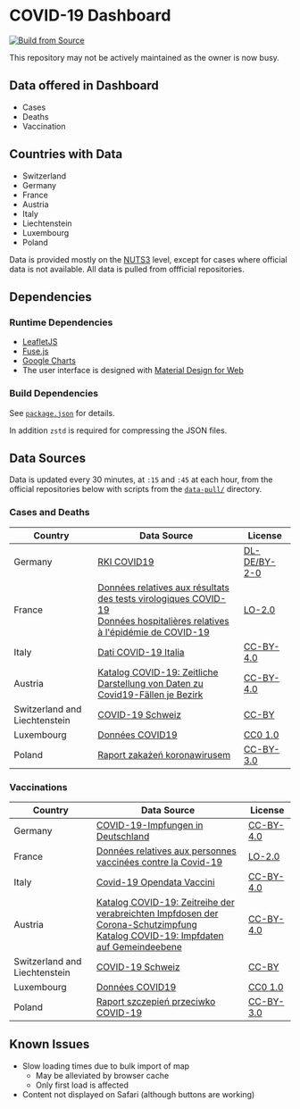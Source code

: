 # COVID-19 Dashboard

[![Build from Source](https://github.com/Wetitpig-COVID19/Wetitpig-COVID19.github.io/actions/workflows/build.yml/badge.svg?branch=master)](https://github.com/Wetitpig-COVID19/Wetitpig-COVID19.github.io/actions/workflows/build.yml)

This repository may not be actively maintained as the owner is now busy.

## Data offered in Dashboard
* Cases
* Deaths
* Vaccination

## Countries with Data
* Switzerland
* Germany
* France
* Austria
* Italy
* Liechtenstein
* Luxembourg
* Poland

Data is provided mostly on the [NUTS3](https://en.wikipedia.org/wiki/Nomenclature_of_Territorial_Units_for_Statistics) level, except for cases where official data is not available. All data is pulled from offficial repositories.

## Dependencies

### Runtime Dependencies
* [LeafletJS](https://leafletjs.com/)
* [Fuse.js](https://fusejs.io/)
* [Google Charts](https://developers.google.com/chart)
* The user interface is designed with [Material Design for Web](https://material.io/)

### Build Dependencies
See [`package.json`](package.json) for details.

In addition `zstd` is required for compressing the JSON files.

## Data Sources

Data is updated every 30 minutes, at `:15` and `:45` at each hour, from the official repositories below with scripts from the [`data-pull/`](data-pull) directory.

### Cases and Deaths
| Country                       | Data Source                                                                                                                                                                                                                                                                                                                             | License                                                                                                 |
| ----------------------------- | --------------------------------------------------------------------------------------------------------------------------------------------------------------------------------------------------------------------------------------------------------------------------------------------------------------------------------------- | ------------------------------------------------------------------------------------------------------- |
| Germany                       | [RKI COVID19](https://npgeo-corona-npgeo-de.hub.arcgis.com/datasets/dd4580c810204019a7b8eb3e0b329dd6_0/explore)                                                                                                                                                                                                                         | [DL-DE/BY-2-0](https://www.govdata.de/dl-de/by-2-0)                                                     |
| France                        | [Données relatives aux résultats des tests virologiques COVID-19](https://www.data.gouv.fr/fr/datasets/donnees-relatives-aux-resultats-des-tests-virologiques-covid-19/) <br> [Données hospitalières relatives à l'épidémie de COVID-19](https://www.data.gouv.fr/fr/datasets/donnees-hospitalieres-relatives-a-lepidemie-de-covid-19/) | [LO-2.0](https://github.com/etalab/licence-ouverte/blob/master/LO.md#licence-ouverte-20open-licence-20) |
| Italy                         | [Dati COVID-19 Italia](https://github.com/pcm-dpc/COVID-19)                                                                                                                                                                                                                                                                             | [CC-BY-4.0](https://github.com/pcm-dpc/COVID-19/blob/master/LICENSE)                                    |
| Austria                       | [Katalog COVID-19: Zeitliche Darstellung von Daten zu Covid19-Fällen je Bezirk](https://www.data.gv.at/katalog/dataset/4b71eb3d-7d55-4967-b80d-91a3f220b60c)                                                                                                                                                                            | [CC-BY-4.0](https://creativecommons.org/licenses/by/4.0/deed.de)                                        |
| Switzerland and Liechtenstein | [COVID-19 Schweiz](https://opendata.swiss/de/dataset/covid-19-schweiz)                                                                                                                                                                                                                                                                  | [CC-BY](https://opendata.swiss/de/terms-of-use#terms_by)                                                |
| Luxembourg                    | [Données COVID19](https://data.public.lu/fr/datasets/donnees-covid19/)                                                                                                                                                                                                                                                                  | [CC0 1.0](https://creativecommons.org/publicdomain/zero/1.0/deed.fr)                                    |
| Poland                        | [Raport zakażeń koronawirusem](https://www.gov.pl/web/koronawirus/wykaz-zarazen-koronawirusem-sars-cov-2)                                                                                                                                                                                                                               | [CC-BY-3.0](https://creativecommons.org/licenses/by/3.0/pl/)                                            |

### Vaccinations
| Country                       | Data Source                                                                                                                                                                                                                                                                                       | License                                                                                                 |
| ----------------------------- | ------------------------------------------------------------------------------------------------------------------------------------------------------------------------------------------------------------------------------------------------------------------------------------------------- | ------------------------------------------------------------------------------------------------------- |
| Germany                       | [COVID-19-Impfungen in Deutschland](https://github.com/robert-koch-institut/COVID-19-Impfungen_in_Deutschland)                                                                                                                                                                                    | [CC-BY-4.0](https://creativecommons.org/licenses/by/4.0/deed.de)                                        |
| France                        | [Données relatives aux personnes vaccinées contre la Covid-19](https://www.data.gouv.fr/fr/datasets/donnees-relatives-aux-personnes-vaccinees-contre-la-covid-19-1/)                                                                                                                              | [LO-2.0](https://github.com/etalab/licence-ouverte/blob/master/LO.md#licence-ouverte-20open-licence-20) |
| Italy                         | [Covid-19 Opendata Vaccini](https://github.com/italia/covid19-opendata-vaccini)                                                                                                                                                                                                                   | [CC-BY-4.0](https://github.com/pcm-dpc/COVID-19/blob/master/LICENSE)                                    |
| Austria                       | [Katalog COVID-19: Zeitreihe der verabreichten Impfdosen der Corona-Schutzimpfung](https://www.data.gv.at/katalog/dataset/276ffd1e-efdd-42e2-b6c9-04fb5fa2b7ea) <br> [Katalog COVID-19: Impfdaten auf Gemeindeebene](https://www.data.gv.at/katalog/dataset/d230c9e8-745a-4da3-a3b4-86842591d9f0) | [CC-BY-4.0](https://creativecommons.org/licenses/by/4.0/deed.de)                                        |
| Switzerland and Liechtenstein | [COVID-19 Schweiz](https://opendata.swiss/de/dataset/covid-19-schweiz)                                                                                                                                                                                                                            | [CC-BY](https://opendata.swiss/de/terms-of-use#terms_by)                                                |
| Luxembourg                    | [Données COVID19](https://data.public.lu/fr/datasets/donnees-covid19/)                                                                                                                                                                                                                            | [CC0 1.0](https://creativecommons.org/publicdomain/zero/1.0/deed.fr)                                    |
| Poland                        | [Raport szczepień przeciwko COVID-19](https://www.gov.pl/web/szczepimysie/raport-szczepien-przeciwko-covid-19)                                                                                                                                                                                    | [CC-BY-3.0](https://creativecommons.org/licenses/by/3.0/pl/)                                            |

## Known Issues
* Slow loading times due to bulk import of map
  * May be alleviated by browser cache
  * Only first load is affected
* Content not displayed on Safari (although buttons are working)
